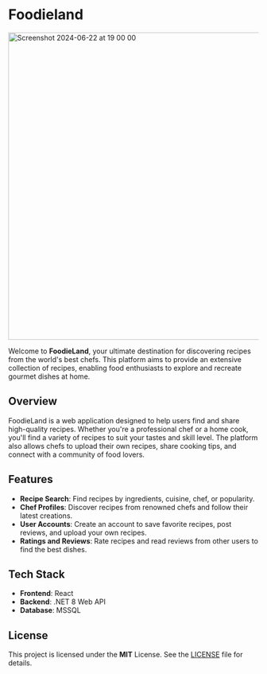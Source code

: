 # Foodieland
<img width="618" alt="Screenshot 2024-06-22 at 19 00 00" src="https://github.com/skmkqw/Foodieland/assets/125382337/c9443b43-aba0-4112-aa8e-bab8e5627f07">

Welcome to **FoodieLand**, your ultimate destination for discovering recipes from the world's best chefs. This platform aims to provide an extensive collection of recipes, enabling food enthusiasts to explore and recreate gourmet dishes at home.
## Overview
FoodieLand is a web application designed to help users find and share high-quality recipes. Whether you're a professional chef or a home cook, you'll find a variety of recipes to suit your tastes and skill level. The platform also allows chefs to upload their own recipes, share cooking tips, and connect with a community of food lovers.

## Features
- **Recipe Search**: Find recipes by ingredients, cuisine, chef, or popularity.
- **Chef Profiles**: Discover recipes from renowned chefs and follow their latest creations.
- **User Accounts**: Create an account to save favorite recipes, post reviews, and upload your own recipes.
- **Ratings and Reviews**: Rate recipes and read reviews from other users to find the best dishes.
  
## Tech Stack
- **Frontend**: React
- **Backend**: .NET 8 Web API
- **Database**: MSSQL

## License
This project is licensed under the **MIT** License. See the [LICENSE](LICENSE) file for details.
